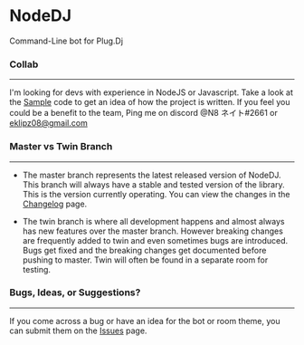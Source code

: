 # NodeDJ
Command-Line bot for Plug.Dj

### Collab
------
I'm looking for devs with experience in NodeJS or Javascript. Take a look at the [Sample](sample.js) code to get an idea of how the project is written. If you feel you could be a benefit to the team, Ping me on discord @N8 ネイト#2661 or eklipz08@gmail.com

### Master vs Twin Branch
------
* The master branch represents the latest released version of NodeDJ.  This
branch will always have a stable and tested version of the library. This is the version currently operating. You can view the changes in the [Changelog](changelog.md) page.

* The twin branch is where all development happens and almost always has
new features over the master branch.  However breaking changes are frequently
added to twin and even sometimes bugs are introduced.  Bugs get fixed and 
the breaking changes get documented before pushing to master. Twin will often
be found in a separate room for testing.

### Bugs, Ideas, or Suggestions?
------
If you come across a bug or have an idea for the bot or room theme, you can submit them on the [Issues](https://github.com/N8teZero/RoboTHC/issues) page.

